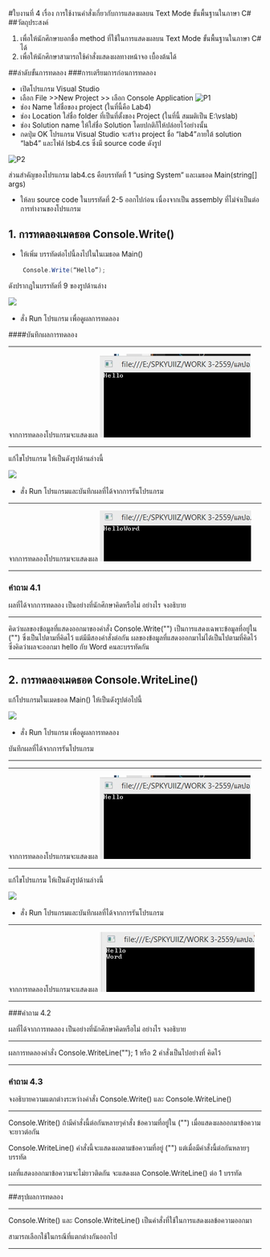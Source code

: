#ใบงานที่ 4
เรื่อง การใช้งานคำสั่งเกี่ยวกับการแสดงผลบน Text Mode ขั้นพื้นฐานในภาษา C#
##วัตถุประสงค์
1. เพื่อให้นักศึกษาบอกชื่อ method ที่ใช้ในการแสดงผลบน Text Mode ขั้นพื้นฐานในภาษา C# ได้
2. เพื่อให้นักศึกษาสามารถใช้คำสั่งแสดงผลทางหน้าจอ เบื้องต้นได้

##ลำดับขั้นการทดลอง
###การเตรียมการก่อนการทดลอง
  * เปิดโปรแกรม Visual Studio 
  *  เลือก File >>New Project >> เลือก Console Application 
![P1](https://github.com/Desktop-Programming-Lab-2559/LAB-04/blob/master/imgs/P1.png)
  *  ช่อง Name ใส่ชื่อของ project (ในที่นี้คือ Lab4)
  *  ช่อง Location ใส่ชื่อ folder ที่เป็นที่ตั้งของ Project (ในที่นี้ สมมติเป็น E:\vslab)
  *  ช่อง Solution name ให้ใส่ชื่อ Solution โดยปกติก็ให้ปล่อยไว้อย่างนั้น 
  *  กดปุ่ม OK โปรแกรม Visual Studio จะสร้าง project ชื่อ “lab4”ภายใต้ solution “lab4” และไฟล์ lsb4.cs ซึ่งมี source code ดังรูป 

![P2](https://github.com/Desktop-Programming-Lab-2559/LAB-04/blob/master/imgs/P2.png)

ส่วนสำคัญของโปรแกรม lab4.cs  คือบรรทัดที่ 1 “using System” และเมธอด Main(string[] args)


 *  ให้ลบ source code ในบรรทัดที่ 2-5 ออกไปก่อน เนื่องจากเป็น assembly ที่ไม่จำเป็นต่อการทำงานของโปรแกรม 

## 1. การทดลองเมดธอด Console.Write()
* ให้เพิ่ม บรรทัดต่อไปนี้ลงไปในในเมธอด Main()
```csharp 
    Console.Write(“Hello”);
```
ดังปรากฏในบรรทัดที่ 9 ของรูปด้านล่าง 

![](https://github.com/Desktop-Programming-Lab-2559/LAB-04/blob/master/imgs/P3.png)
 
 * สั่ง Run โปรแกรม เพื่อดูผลการทดลอง 

####บันทึกผลการทดลอง
<hr>จากการทดลองโปรแกรมจะแสดงผล 

<img src= "https://github.com/Siriphornyui/LAB-04/blob/master/41.jpg">
<hr>

แก้ไขโปรแกรม ให้เป็นดังรูปด้านล่างนี้    

![](https://github.com/Desktop-Programming-Lab-2559/LAB-04/blob/master/imgs/P4.png)

 * สั่ง Run โปรแกรมและบันทึกผลที่ได้จากการรันโปรแกรม
<hr>จากการทดลองโปรแกรมจะแสดงผล 

 <img src = "https://github.com/Siriphornyui/LAB-04/blob/master/42.jpg">
<hr>


### คำถาม 4.1 

ผลที่ได้จากการทดลอง เป็นอย่างที่นักศึกษาคิดหรือไม่ อย่างไร  จงอธิบาย
<hr>
คิดว่าผลของข้อมูลที่แสดงออกมาของคำสั่ง Console.Write("") เป็นการแสดงเฉพาะข้อมูลที่อยู่ใน ("") ซึ่งเป็นไปตามที่คิดไว้
แต่มีมีสองคำสั่งต่อกัน ผลของข้อมูลที่แสดงออกมาไม่ได้เป็นไปตามที่คิดไว้ ซึ่งคิดว่าผลจะออกมา hello กับ Word คนละบรรทัดกัน
<hr>


## 2. การทดลองเมดธอด Console.WriteLine()

แก้โปรแกรมในเมดธอด Main() ให้เป็นดังรูปต่อไปนี้

![](https://github.com/Desktop-Programming-Lab-2559/LAB-04/blob/master/imgs/P5.png)

 * สั่ง Run โปรแกรม เพื่อดูผลการทดลอง 

บันทึกผลที่ได้จากการรันโปรแกรม
<hr>
<hr>จากการทดลองโปรแกรมจะแสดงผล 

<img src= "https://github.com/Siriphornyui/LAB-04/blob/master/41.jpg">
<hr>

แก้ไขโปรแกรม ให้เป็นดังรูปด้านล่างนี้

![](https://github.com/Desktop-Programming-Lab-2559/LAB-04/blob/master/imgs/P6.png)

 * สั่ง Run โปรแกรมและบันทึกผลที่ได้จากการรันโปรแกรม
<hr>
จากการทดลองโปรแกรมจะแสดงผล

<img src = "https://github.com/Siriphornyui/LAB-04/blob/master/43.jpg">
<hr>

###คำถาม 4.2

ผลที่ได้จากการทดลอง เป็นอย่างที่นักศึกษาคิดหรือไม่ อย่างไร  จงอธิบาย
<hr>
 ผลการทดลองคำสั่ง   Console.WriteLine(""); 1 หรือ 2 คำสั่งเป็นไปอย่างที่ คิดไว้
<hr>

### คำถาม 4.3 

จงอธิบายความแตกต่างระหว่างคำสั่ง Console.Write() และ Console.WriteLine()
<hr>
Console.Write() ถ้ามีคำสั่งนี้ต่อกันหลายๆคำสั่ง ข้อความที่อยู่ใน ("") เมื่อแสดงผลออกมาข้อความจะยาวต่อกัน

Console.WriteLine() คำสั่งนี้จะแสดงผลตามข้อความที่อยู่ ("") แต่เมื่อมีคำสั่งนี้ต่อกันหลายๆบรรทัด

ผลที่แสดงออกมาข้อความจะไม่ยาวติดกัน จะแสดงผล Console.WriteLine() ต่อ 1 บรรทัด
<hr>

##สรุปผลการทดลอง

<hr>
 Console.Write() และ Console.WriteLine() เป็นคำสั่งที่ใช้ในการแสดงผลข้อความออกมา
 
สามารถเลือกใช้ในกรณีที่แตกต่างกันออกไป
<hr>

